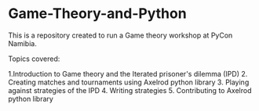 # Game-Theory-and-Python

This is a repository created to run a Game theory workshop at PyCon Namibia.

Topics covered:

1.Introduction to Game theory and the Iterated prisoner's dilemma (IPD)
2. Creating matches and tournaments using Axelrod python library
3. Playing against strategies of the IPD
4. Writing strategies
5. Contributing to Axelrod python library